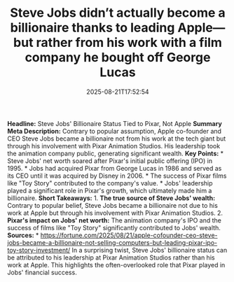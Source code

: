 ﻿---
title: "Steve Jobs didn’t actually become a billionaire thanks to leading Apple—but rather from his work with a film company he bought off George Lucas"
date: "2025-08-21T17:52:54"
category: "Markets"
summary: ""
slug: "steve jobs didnt actually become a billionaire thanks to lea"
source_urls:
  - "https://fortune.com/2025/08/21/apple-cofounder-ceo-steve-jobs-became-a-billionaire-not-selling-computers-but-leading-pixar-ipo-toy-story-investment/"
seo:
  title: "Steve Jobs didn’t actually become a billionaire thanks to leading Apple—but rather from his work with a film company he bought off George Lucas | Hash n Hedge"
  description: ""
  keywords: ["news", "markets", "brief"]
---
**Headline:** Steve Jobs' Billionaire Status Tied to Pixar, Not Apple  **Summary Meta Description:** Contrary to popular assumption, Apple co-founder and CEO Steve Jobs became a billionaire not from his work at the tech giant but through his involvement with Pixar Animation Studios. His leadership took the animation company public, generating significant wealth.  **Key Points:**  * Steve Jobs' net worth soared after Pixar's initial public offering (IPO) in 1995. * Jobs had acquired Pixar from George Lucas in 1986 and served as its CEO until it was acquired by Disney in 2006. * The success of Pixar films like "Toy Story" contributed to the company's value. * Jobs' leadership played a significant role in Pixar's growth, which ultimately made him a billionaire.  **Short Takeaways:**  1. **The true source of Steve Jobs' wealth:** Contrary to popular belief, Steve Jobs became a billionaire not due to his work at Apple but through his involvement with Pixar Animation Studios. 2. **Pixar's impact on Jobs' net worth:** The animation company's IPO and the success of films like "Toy Story" significantly contributed to Jobs' wealth.  **Sources:** * https://fortune.com/2025/08/21/apple-cofounder-ceo-steve-jobs-became-a-billionaire-not-selling-computers-but-leading-pixar-ipo-toy-story-investment/  In a surprising twist, Steve Jobs' billionaire status can be attributed to his leadership at Pixar Animation Studios rather than his work at Apple. This highlights the often-overlooked role that Pixar played in Jobs' financial success. 
